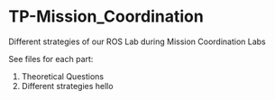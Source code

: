# TP-Mission_Coordination
Different strategies of our ROS Lab during Mission Coordination Labs

See files for each part:
  1. Theoretical Questions
  2. Different strategies
hello